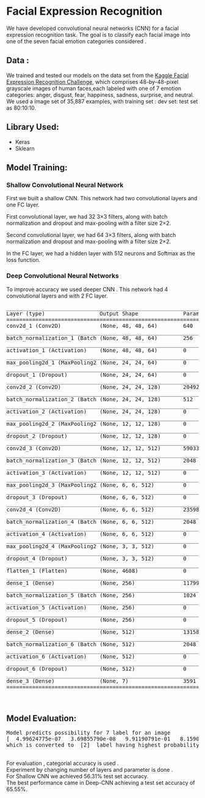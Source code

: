 # Facial Expression Recognition
We have developed convolutional neural networks (CNN) for a facial expression recognition task. The goal is to classify each facial image into one of the seven facial emotion categories considered .


## Data :
We trained and tested our models on the data set from the [Kaggle Facial Expression Recognition Challenge](https://www.kaggle.com/c/challenges-in-representation-learning-facial-expression-recognition-challenge), which comprises 48-by-48-pixel grayscale images of human faces,each labeled with one of 7 emotion categories: anger, disgust, fear, happiness, sadness, surprise, and neutral. We used a image set of 35,887 examples, with training set : dev set: test set as 80:10:10.

## Library Used:
   <ul>
	<li> Keras </li> 
	<li> Sklearn </li>
   </ul>

## Model Training:
	
<h3> Shallow Convolutional Neural Network </h3>
First we built a shallow CNN. This network had two convolutional layers and one FC layer.<br>
<p>First convolutional layer, we had 32 3×3 filters, along with batch normalization and dropout and max-pooling with a filter size 2×2.</p>
<p>Second convolutional layer, we had 64 3×3 filters, along with batch normalization and dropout and max-pooling with a filter size 2×2.</p>
<p>In the FC layer, we had a hidden layer with 512 neurons and Softmax as the loss function.</p>


<h3> Deep Convolutional Neural Networks </h3>
To improve accuracy we used deeper CNN . This network had 4 convolutional layers and with 2 FC layer.

<pre>
_________________________________________________________________
Layer (type)                 Output Shape              Param #  
=================================================================
conv2d_1 (Conv2D)            (None, 48, 48, 64)        640      
_________________________________________________________________
batch_normalization_1 (Batch (None, 48, 48, 64)        256      
_________________________________________________________________
activation_1 (Activation)    (None, 48, 48, 64)        0        
_________________________________________________________________
max_pooling2d_1 (MaxPooling2 (None, 24, 24, 64)        0        
_________________________________________________________________
dropout_1 (Dropout)          (None, 24, 24, 64)        0        
_________________________________________________________________
conv2d_2 (Conv2D)            (None, 24, 24, 128)       204928   
_________________________________________________________________
batch_normalization_2 (Batch (None, 24, 24, 128)       512      
_________________________________________________________________
activation_2 (Activation)    (None, 24, 24, 128)       0        
_________________________________________________________________
max_pooling2d_2 (MaxPooling2 (None, 12, 12, 128)       0        
_________________________________________________________________
dropout_2 (Dropout)          (None, 12, 12, 128)       0        
_________________________________________________________________
conv2d_3 (Conv2D)            (None, 12, 12, 512)       590336   
_________________________________________________________________
batch_normalization_3 (Batch (None, 12, 12, 512)       2048     
_________________________________________________________________
activation_3 (Activation)    (None, 12, 12, 512)       0        
_________________________________________________________________
max_pooling2d_3 (MaxPooling2 (None, 6, 6, 512)         0        
_________________________________________________________________
dropout_3 (Dropout)          (None, 6, 6, 512)         0        
_________________________________________________________________
conv2d_4 (Conv2D)            (None, 6, 6, 512)         2359808  
_________________________________________________________________
batch_normalization_4 (Batch (None, 6, 6, 512)         2048     
_________________________________________________________________
activation_4 (Activation)    (None, 6, 6, 512)         0        
_________________________________________________________________
max_pooling2d_4 (MaxPooling2 (None, 3, 3, 512)         0        
_________________________________________________________________
dropout_4 (Dropout)          (None, 3, 3, 512)         0        
_________________________________________________________________
flatten_1 (Flatten)          (None, 4608)              0        
_________________________________________________________________
dense_1 (Dense)              (None, 256)               1179904  
_________________________________________________________________
batch_normalization_5 (Batch (None, 256)               1024     
_________________________________________________________________
activation_5 (Activation)    (None, 256)               0        
_________________________________________________________________
dropout_5 (Dropout)          (None, 256)               0        
_________________________________________________________________
dense_2 (Dense)              (None, 512)               131584   
_________________________________________________________________
batch_normalization_6 (Batch (None, 512)               2048     
_________________________________________________________________
activation_6 (Activation)    (None, 512)               0        
_________________________________________________________________
dropout_6 (Dropout)          (None, 512)               0        
_________________________________________________________________
dense_3 (Dense)              (None, 7)                 3591     
=================================================================


</pre>
## Model Evaluation:
<pre>
Model predicts possibility for 7 label for an image 
[  4.99624775e-07   3.69855790e-08   9.91190791e-01   8.15907307e-03  2.62175627e-06   9.97206644e-06   1.02341000e-03]
which is converted to  [2]  label having highest probability .</pre>
<br>
For evaluation , categorial accuracy is used .<br>
Experiment by changing number of layers and parameter is done .<br>
For Shallow CNN we achieved 56.31% test set accuracy.<br>
The best performance came in Deep-CNN achieving a test set accuracy of 65.55%.


